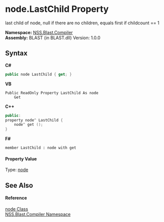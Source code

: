 # node.LastChild Property 
 

last child of node, null if there are no children, equals first if childcount == 1

**Namespace:**&nbsp;<a href="26a25caa-f50b-92ad-f15c-dbb9db1493ae.md">NSS.Blast.Compiler</a><br />**Assembly:**&nbsp;BLAST (in BLAST.dll) Version: 1.0.0

## Syntax

**C#**<br />
``` C#
public node LastChild { get; }
```

**VB**<br />
``` VB
Public ReadOnly Property LastChild As node
	Get
```

**C++**<br />
``` C++
public:
property node^ LastChild {
	node^ get ();
}
```

**F#**<br />
``` F#
member LastChild : node with get

```


#### Property Value
Type: <a href="7dc9b7e9-64ad-f224-ae1a-4e6639739f56.md">node</a>

## See Also


#### Reference
<a href="7dc9b7e9-64ad-f224-ae1a-4e6639739f56.md">node Class</a><br /><a href="26a25caa-f50b-92ad-f15c-dbb9db1493ae.md">NSS.Blast.Compiler Namespace</a><br />